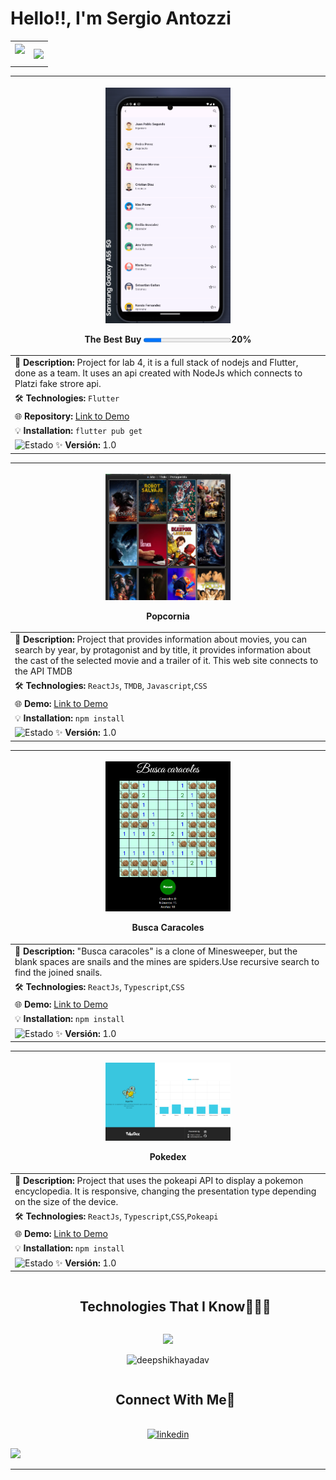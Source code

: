  # Hello!!, I'm Sergio Antozzi


<table align="center">
<tr border="none">
<td width="50%" align="center">
  
  <img  align="center"  src="https://github-readme-stats.vercel.app/api?username=santozzi&theme=dark&show_icons=true&count_private=true" />
  <br></br>
  
</td>

<td width="50%" align="center">

  <img  align="center"  src="https://github-readme-stats.anuraghazra1.vercel.app/api/top-langs/?username=santozzi&theme=dark&hide_border=false&no-bg=true&no-frame=true&langs_count=5"/>
  
  </td>
</tr>
</table>


| <p align="center"> <img src="./images/flutterproject.png" width="200" > <p>**The Best Buy**      <progress value="20" max="100"></progress>20%           |
|------------------------------------------------------------------------------|
| 🔹 **Description:** Project for lab 4, it is a full stack of nodejs and Flutter, done as a team. It uses an api created with NodeJs which connects to Platzi fake strore api.|
| 🛠️ **Technologies:** `Flutter`|
| 🌐 **Repository:** [Link to Demo](https://github.com/santozzi/lab4tp2) |
| 💡 **Installation:** `flutter pub get`  |
| ![Estado](https://img.shields.io/badge/estado-en%20proceso-yellow)  ✨ **Versión:** 1.0 |                          


| <p align="center"> <img src="./images/popcornia.png" width="200" > <p>**Popcornia**                 |
|------------------------------------------------------------------------------|
| 🔹 **Description:** Project that provides information about movies, you can search by year, by protagonist and by title, it provides information about the cast of the selected movie and a trailer of it. This web site connects to the API TMDB|
| 🛠️ **Technologies:** `ReactJs`, `TMDB`, `Javascript`,`CSS`|
| 🌐 **Demo:** [Link to Demo](https://santozzi.github.io/popcornia/) |
| 💡 **Installation:** `npm install`  |
| ![Estado](https://img.shields.io/badge/estado-en%20proceso-yellow)  ✨ **Versión:** 1.0 |                          

| <p align="center"> <img src="./images/buscacaracoles.png" width="200" > <p>**Busca Caracoles**                 |
|------------------------------------------------------------------------------|
| 🔹 **Description:** "Busca caracoles" is a clone of Minesweeper, but the blank spaces are snails and the mines are spiders.Use recursive search to find the joined snails. |
| 🛠️ **Technologies:** `ReactJs`, `Typescript`,`CSS`| |
| 🌐 **Demo:** [Link to Demo](https://santozzi.github.io/buscacaracoles/) |
| 💡 **Installation:** `npm install`  |
| ![Estado](https://img.shields.io/badge/estado-en%20proceso-yellow)  ✨ **Versión:** 1.0 |

| <p align="center"> <img src="./images/pokedesk.png" width="200" > <p>**Pokedex**                 |
|------------------------------------------------------------------------------|
| 🔹 **Description:** Project that uses the pokeapi API to display a pokemon encyclopedia. It is responsive, changing the presentation type depending on the size of the device. |
| 🛠️ **Technologies:** `ReactJs`, `Typescript`,`CSS`,`Pokeapi`| |
| 🌐 **Demo:** [Link to Demo](https://santozzi.github.io/pokedex/) |
| 💡 **Installation:** `npm install`  |
| ![Estado](https://img.shields.io/badge/estado-en%20proceso-yellow)  ✨ **Versión:** 1.0 |



</p>        
<!--- stats (end) -->


<!--h1 without bottom border-->

  <ul align="center">
    <summary><h2 style="display: inline-block">Technologies That I Know👨🏻‍💻</h2></summary>
  </ul>

<!--tech stack icons-->
<p align="center">
   <img src="https://skillicons.dev/icons?i=git,css,discord,docker,postgres,express,firebase,github,html,java,js,linux,md,materialui,nginx,mongodb,mysql,nodejs,postman,py,react,tailwind,ts,vscode,&perline=12" />

</p>




>
<p align="center">
<img src="https://github-profile-summary-cards.vercel.app/api/cards/profile-details?username=santozzi&theme=dracula&hide_border=true"  width="520" alt="deepshikhayadav"/>
</p>
<!-- Connect with me -->
<!--h2 without bottom border-->
<div id="user-content-toc">
  <ul align="center">
    <summary><h2 style="display: inline-block">Connect With Me🤝</h2></summary>
  </ul>
</div>

<!--icons and links-->
<p align="center">
<a href="https://www.linkedin.com/in/sergio-antozzi-961891173/" target="blank"><img align="center" src="https://user-images.githubusercontent.com/88904952/234979284-68c11d7f-1acc-4f0c-ac78-044e1037d7b0.png" alt="linkedin" height="50" width="50" /></a>

  
</p>





<!--horizontal divider(gradiant)-->
<img src="https://user-images.githubusercontent.com/73097560/115834477-dbab4500-a447-11eb-908a-139a6edaec5c.gif">

----------------------------------------------------------------------

